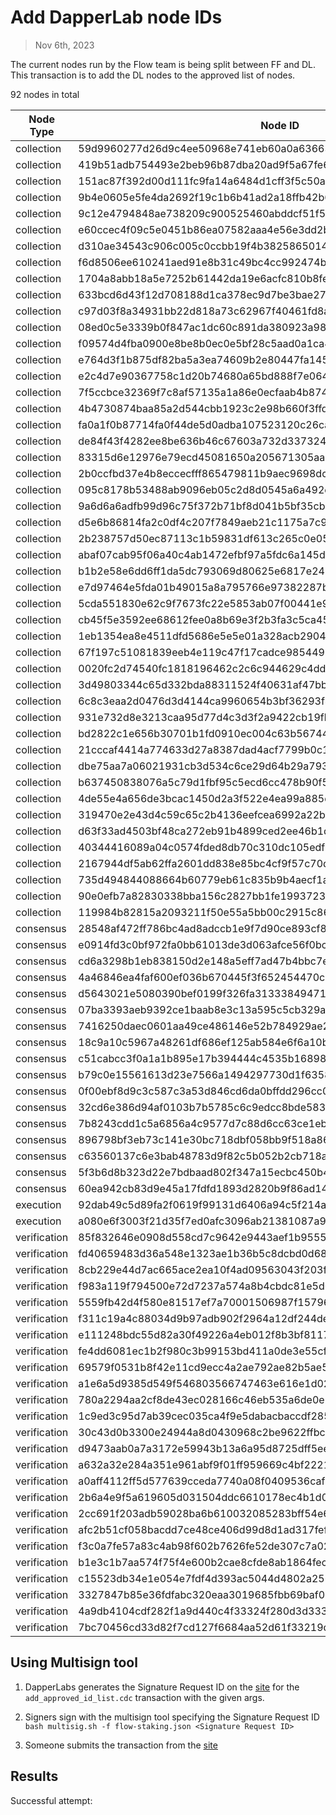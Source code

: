 # Add DapperLab node IDs

> Nov 6th, 2023 

The current nodes run by the Flow team is being split between FF and DL. This transaction is to add the DL nodes to the approved list of nodes.

92 nodes in total

Node Type | Node ID                                                         
--------- |-----------------------------------------------------------------|
collection| 59d9960277d26d9c4ee50968e741eb60a0a63663bcbbcd6ab9e4b176bc2ba19b 
collection| 419b51adb754493e2beb96b87dba20ad9f5a67fe6f0f63c54a7e990791407aeb 
collection| 151ac87f392d00d111fc9fa14a6484d1cff3f5c50a5b684e156e8b4828ab6ad9 
collection| 9b4e0605e5fe4da2692f19c1b6b41ad2a18ffb42b6363bd42cbb9b0f3deee170 
collection| 9c12e4794848ae738209c900525460abddcf51f5c75d8c39fcf438ac2aacb8e6 
collection| e60ccec4f09c5e0451b86ea07582aaa4e56e3dd2b22434bd8593a9992247f360 
collection| d310ae34543c906c005c0ccbb19f4b38258650144c427ccd0e796b777a1e700a 
collection| f6d8506ee610241aed91e8b31c49bc4cc992474bae3e360bafdc066adca3c005 
collection| 1704a8abb18a5e7252b61442da19e6acfc810b8fead4d3e7a69339082c8195e4 
collection| 633bcd6d43f12d708188d1ca378ec9d7be3bae27afd2e7b8938baa0b6d55effc 
collection| c97d03f8a34931bb22d818a73c62967f40461fd8ae17266d021f2c6e2784b0e7 
collection| 08ed0c5e3339b0f847ac1dc60c891da380923a98a1c3cb32bcaef6eaf5b5b3cf 
collection| f09574d4fba0900e8be8b0ec0e5bf28c5aad0a1ca4b54323dce3ce0b41fd968b 
collection| e764d3f1b875df82ba5a3ea74609b2e80447fa145986de2bf3b40a92d0b4a45d 
collection| e2c4d7e90367758c1d20b74680a65bd888f7e064b0f8caadb44d08f4729ec02a 
collection| 7f5ccbce32369f7c8af57135a1a86e0ecfaab4b87436507c41ffc171d6f8c149 
collection| 4b4730874baa85a2d544cbb1923c2e98b660f3ffd94cc20a7db6d98e9d9aa68c 
collection| fa0a1f0b87714fa0f44de5d0adba107523120c26ca9563ab86b9f5a3cd5676d8 
collection| de84f43f4282ee8be636b46c67603a732d337324ebcd02885b7bc871042920ed 
collection| 83315d6e12976e79ecd45081650a205671305aa83d892f85a14b6793b124139e 
collection| 2b0ccfbd37e4b8eccecfff865479811b9aec9698dc29c2d4374246f827afba29 
collection| 095c8178b53488ab9096eb05c2d8d0545a6a492e81449d36d32f6ac73e052a94 
collection| 9a6d6a6adfb99d96c75f372b71bf8d041b5bf35cba18a1ad25b3a04a45365dfe 
collection| d5e6b86814fa2c0df4c207f7849aeb21c1175a7c9fec40694b04030127d660b0 
collection| 2b238757d50ec87113c1b59831df613c265c0e056459ee1add8563a59672a809 
collection| abaf07cab95f06a40c4ab1472efbf97a5fdc6a145df00884fead078766d893d7 
collection| b1b2e58e6dd6ff1da5dc793069d80625e6817e248d723e684473034b4e2c0947 
collection| e7d97464e5fda01b49015a8a795766e97382287b87fb3582a65d07598f0d8f69 
collection| 5cda551830e62c9f7673fc22e5853ab07f00441e9757ace2360d340d523c86ae 
collection| cb45f5e3592ee68612fee0a8b69e3f2b3fa3c5ca45b1af2b6895e8f61a43487f 
collection| 1eb1354ea8e4511dfd5686e5e5e01a328acb2904de9a8f7f0f0408cdde1a5705 
collection| 67f197c51081839eeb4e119c47f17cadce98544958fd00aaefa9e252b299d0da 
collection| 0020fc2d74540fc1818196462c2c6c944629c4dd8d735be64335f5dd639a2913 
collection| 3d49803344c65d332bda88311524f40631af47bba6f75e6277e4e05a4078d9ef 
collection| 6c8c3eaa2d0476d3d4144ca9960654b3bf36293f4d1d3cf0e69f04269e7dad7e 
collection| 931e732d8e3213caa95d77d4c3d3f2a9422cb19fb5c3c2a1bc5afc2469ca14a4 
collection| bd2822c1e656b30701b1fd0910ec004c63b56744b41cb4bc489ddee7642b0009 
collection| 21cccaf4414a774633d27a8387dad4acf7799b0c15816e46780f2fae3fc115f3 
collection| dbe75aa7a06021931cb3d534c6ce29d64b29a79317b6ee95486c436925bdb1bc 
collection| b637450838076a5c79d1fbf95c5ecd6cc478b90f5aa81007d2a9340d0fab068a 
collection| 4de55e4a656de3bcac1450d2a3f522e4ea99a885d0eef0630a82372303e98b76 
collection| 319470e2e43d4c59c65c2b4136eefcea6992a22b7bce5dc35e29041fe4c2494e 
collection| d63f33ad4503bf48ca272eb91b4899ced2ee46b1d9573de128b0876236d57ebb 
collection| 40344416089a04c0574fded8db70c310dc105edf4dcee4651b10dd5205b966cc 
collection| 2167944df5ab62ffa2601dd838e85bc4cf9f57c70d4f0beee2ebf9d9966ef02a 
collection| 735d494844088664b60779eb61c835b9b4aecf1aa320a1910ecc140cf7ceebfc 
collection| 90e0efb7a82830338bba156c2827bb1fe1993723b1faa206e81b09b6842323e5 
collection| 119984b82815a2093211f50e55a5bb00c2915c86b13ebab97a4019865149a880 
consensus| 28548af472ff786bc4ad8adccb1e9f7d90ce893cf8567339b0baaac1314167a4 
consensus| e0914fd3c0bf972fa0bb61013de3d063afce56f0bcf548cea78dff000d9413ec 
consensus| cd6a3298b1eb838150d2e148a5eff7ad47b4bbc7e30c9a91dade84e02c332d1d 
consensus| 4a46846ea4faf600ef036b670445f3f652454470c2e8964c460a1b1fdc9781fb 
consensus| d5643021e5080390bef0199f326fa313338494719d064141ece47fde17fe2a5a 
consensus| 07ba3393aeb9392ce1baab8e3c13a595c5cb329a19dacf6508f568fc2d555a0a 
consensus| 7416250daec0601aa49ce486146e52b784929ae28b9179284c5a3a6ad18a7908 
consensus| 18c9a10c5967a48261df686ef125ab584e6f6a10b16da098524d5e8d7e505c49 
consensus| c51cabcc3f0a1a1b895e17b394444c4535b16898f809506b933b2b655d786571 
consensus| b79c0e15561613d23e7566a1494297730d1f635845f137935cbb32cf4731c40f 
consensus| 0f00ebf8d9c3c587c3a53d846cd6da0bffdd296cc0c9bb6121758f9cb0da1b84 
consensus| 32cd6e386d94af0103b7b5785c6c9edcc8bde5837918e43a50cc2f30b74a1ac1 
consensus| 7b8243cdd1c5a6856a4c9577d7c88d6cc63ce1eb3b7a426af75435b58fd1b75f 
consensus| 896798bf3eb73c141e30bc718dbf058bb9f518a8633459ddb06ad28aa5a4da5e 
consensus| c63560137c6e3bab48783d9f82c5b052b2cb718ae0c211a12763b7ec445b5b32 
consensus| 5f3b6d8b323d22e7bdbaad802f347a15ecbc450b4acda44fb380c5b45e15c9f6 
consensus| 60ea942cb83d9e45a17fdfd1893d2820b9f86ad14372f21ffa0ef05342c9981d
execution| 92dab49c5d89fa2f0619f99131d6406a94c5f214a198aafab41241322f9bf173 
execution| a080e6f3003f21d35f7ed0afc3096ab21381087a91992d7508f7be869c6edd32 
verification| 85f832646e0908d558cd7c9642e9443aef1b95556c578e86c9e16833ad06d137 
verification| fd40659483d36a548e1323ae1b36b5c8dcbd0d68b4b596ddff59811fd94ba6e3 
verification| 8cb229e44d7ac665ace2ea10f4ad09563043f203f4b12a235b355545842a4f2a 
verification| f983a119f794500e72d7237a574a8b4cbdc81e5d0319199cfe23f36df75d23e8 
verification| 5559fb42d4f580e81517ef7a70001506987f15796feb3c2087a19816ad024c61 
verification| f311c19a4c88034d9b97adb902f2964a12df244de46ae833ecab34ab87154301 
verification| e111248bdc55d82a30f49226a4eb012f8b3bf81176202a13ed73528c3a7fa363 
verification| fe4dd6081ec1b2f980c3b99153bd411a0de3e55cff3db12ed50d0cd98935a642 
verification| 69579f0531b8f42e11cd9ecc4a2ae792ae82b5ae54c38f455bab53ca6668dfcc 
verification| a1e6a5d9385d549f546803566747463e616e1d02ade2fcadba1b49c492ec8f29 
verification| 780a2294aa2cf8de43ec028166c46eb535a6de0e25a42f6e5a46a143d21fcf4a 
verification| 1c9ed3c95d7ab39cec035ca4f9e5dabacbaccdf2855783f2dca50acc7889c0b0 
verification| 30c43d0b3300e24944a8d0430968c2be9622ffbc8c251ab847566dfbb37a98e8 
verification| d9473aab0a7a3172e59943b13a6a95d8725dff5eebaca824a20f026183d7d2a7 
verification| a632a32e284a351e961abf9f01ff959669c4bf2221344a3fd3f489272b9cd317 
verification| a0aff4112ff5d577639cceda7740a08f0409536cafb2dd77442fe7bc64aa9a36 
verification| 2b6a4e9f5a619605d031504ddc6610178ec4b1d0b7b2525eb5ca79e83f5a6d78 
verification| 2cc691f203adb59028ba6b610032085283bff54e64a9bfabc286e0de02c49a12 
verification| afc2b51cf058bacdd7ce48ce406d99d8d1ad317fef83f18bd948fcce0d567cfd 
verification| f3c0a7fe57a83c4ab98f602b7626fe52de307c7a02ed80e1a3a6b576fa945644 
verification| b1e3c1b7aa574f75f4e600b2cae8cfde8ab1864fecb9ee53e3894af82e9c4e80 
verification| c15523db34e1e054e7fdf4d393ac5044d4802a256a0dc1a929625dd3dae15617 
verification| 3327847b85e36fdfabc320eaa3019685fbb69baf077fade7318b7b4be7e91dce 
verification| 4a9db4104cdf282f1a9d440c4f33324f280d3d33395ef95d45309baddfb14312 
verification| 7bc70456cd33d82f7cd127f6684aa52d61f33219d612bad96046db923e7a27db 


## Using Multisign tool

1. DapperLabs generates the Signature Request ID on the [site](https://flow-multisig-git-service-account-onflow.vercel.app/mainnet?type=serviceAccount&name=add_approved_id_list.cdc&param=%5B%20%20%20%20%20%7B%20%20%20%20%20%20%20%20%20%22type%22:%20%22Array%22,%20%20%20%20%20%20%20%20%20%22value%22:%20%5B%20%20%20%20%20%20%20%20%20%20%20%20%20%7B%20%20%20%20%20%20%20%20%20%20%20%20%20%20%20%20%20%22type%22:%20%22String%22,%20%20%20%20%20%20%20%20%20%20%20%20%20%20%20%20%20%22value%22:%20%2259d9960277d26d9c4ee50968e741eb60a0a63663bcbbcd6ab9e4b176bc2ba19b%22%20%20%20%20%20%20%20%20%20%20%20%20%20%7D,%20%20%20%20%20%20%20%20%20%20%20%20%20%7B%20%20%20%20%20%20%20%20%20%20%20%20%20%20%20%20%20%22type%22:%20%22String%22,%20%20%20%20%20%20%20%20%20%20%20%20%20%20%20%20%20%22value%22:%20%22419b51adb754493e2beb96b87dba20ad9f5a67fe6f0f63c54a7e990791407aeb%22%20%20%20%20%20%20%20%20%20%20%20%20%20%7D,%20%20%20%20%20%20%20%20%20%20%20%20%20%7B%20%20%20%20%20%20%20%20%20%20%20%20%20%20%20%20%20%22type%22:%20%22String%22,%20%20%20%20%20%20%20%20%20%20%20%20%20%20%20%20%20%22value%22:%20%22151ac87f392d00d111fc9fa14a6484d1cff3f5c50a5b684e156e8b4828ab6ad9%22%20%20%20%20%20%20%20%20%20%20%20%20%20%7D,%20%20%20%20%20%20%20%20%20%20%20%20%20%7B%20%20%20%20%20%20%20%20%20%20%20%20%20%20%20%20%20%22type%22:%20%22String%22,%20%20%20%20%20%20%20%20%20%20%20%20%20%20%20%20%20%22value%22:%20%229b4e0605e5fe4da2692f19c1b6b41ad2a18ffb42b6363bd42cbb9b0f3deee170%22%20%20%20%20%20%20%20%20%20%20%20%20%20%7D,%20%20%20%20%20%20%20%20%20%20%20%20%20%7B%20%20%20%20%20%20%20%20%20%20%20%20%20%20%20%20%20%22type%22:%20%22String%22,%20%20%20%20%20%20%20%20%20%20%20%20%20%20%20%20%20%22value%22:%20%229c12e4794848ae738209c900525460abddcf51f5c75d8c39fcf438ac2aacb8e6%22%20%20%20%20%20%20%20%20%20%20%20%20%20%7D,%20%20%20%20%20%20%20%20%20%20%20%20%20%7B%20%20%20%20%20%20%20%20%20%20%20%20%20%20%20%20%20%22type%22:%20%22String%22,%20%20%20%20%20%20%20%20%20%20%20%20%20%20%20%20%20%22value%22:%20%22e60ccec4f09c5e0451b86ea07582aaa4e56e3dd2b22434bd8593a9992247f360%22%20%20%20%20%20%20%20%20%20%20%20%20%20%7D,%20%20%20%20%20%20%20%20%20%20%20%20%20%7B%20%20%20%20%20%20%20%20%20%20%20%20%20%20%20%20%20%22type%22:%20%22String%22,%20%20%20%20%20%20%20%20%20%20%20%20%20%20%20%20%20%22value%22:%20%22d310ae34543c906c005c0ccbb19f4b38258650144c427ccd0e796b777a1e700a%22%20%20%20%20%20%20%20%20%20%20%20%20%20%7D,%20%20%20%20%20%20%20%20%20%20%20%20%20%7B%20%20%20%20%20%20%20%20%20%20%20%20%20%20%20%20%20%22type%22:%20%22String%22,%20%20%20%20%20%20%20%20%20%20%20%20%20%20%20%20%20%22value%22:%20%22f6d8506ee610241aed91e8b31c49bc4cc992474bae3e360bafdc066adca3c005%22%20%20%20%20%20%20%20%20%20%20%20%20%20%7D,%20%20%20%20%20%20%20%20%20%20%20%20%20%7B%20%20%20%20%20%20%20%20%20%20%20%20%20%20%20%20%20%22type%22:%20%22String%22,%20%20%20%20%20%20%20%20%20%20%20%20%20%20%20%20%20%22value%22:%20%221704a8abb18a5e7252b61442da19e6acfc810b8fead4d3e7a69339082c8195e4%22%20%20%20%20%20%20%20%20%20%20%20%20%20%7D,%20%20%20%20%20%20%20%20%20%20%20%20%20%7B%20%20%20%20%20%20%20%20%20%20%20%20%20%20%20%20%20%22type%22:%20%22String%22,%20%20%20%20%20%20%20%20%20%20%20%20%20%20%20%20%20%22value%22:%20%22633bcd6d43f12d708188d1ca378ec9d7be3bae27afd2e7b8938baa0b6d55effc%22%20%20%20%20%20%20%20%20%20%20%20%20%20%7D,%20%20%20%20%20%20%20%20%20%20%20%20%20%7B%20%20%20%20%20%20%20%20%20%20%20%20%20%20%20%20%20%22type%22:%20%22String%22,%20%20%20%20%20%20%20%20%20%20%20%20%20%20%20%20%20%22value%22:%20%22c97d03f8a34931bb22d818a73c62967f40461fd8ae17266d021f2c6e2784b0e7%22%20%20%20%20%20%20%20%20%20%20%20%20%20%7D,%20%20%20%20%20%20%20%20%20%20%20%20%20%7B%20%20%20%20%20%20%20%20%20%20%20%20%20%20%20%20%20%22type%22:%20%22String%22,%20%20%20%20%20%20%20%20%20%20%20%20%20%20%20%20%20%22value%22:%20%2208ed0c5e3339b0f847ac1dc60c891da380923a98a1c3cb32bcaef6eaf5b5b3cf%22%20%20%20%20%20%20%20%20%20%20%20%20%20%7D,%20%20%20%20%20%20%20%20%20%20%20%20%20%7B%20%20%20%20%20%20%20%20%20%20%20%20%20%20%20%20%20%22type%22:%20%22String%22,%20%20%20%20%20%20%20%20%20%20%20%20%20%20%20%20%20%22value%22:%20%22f09574d4fba0900e8be8b0ec0e5bf28c5aad0a1ca4b54323dce3ce0b41fd968b%22%20%20%20%20%20%20%20%20%20%20%20%20%20%7D,%20%20%20%20%20%20%20%20%20%20%20%20%20%7B%20%20%20%20%20%20%20%20%20%20%20%20%20%20%20%20%20%22type%22:%20%22String%22,%20%20%20%20%20%20%20%20%20%20%20%20%20%20%20%20%20%22value%22:%20%22e764d3f1b875df82ba5a3ea74609b2e80447fa145986de2bf3b40a92d0b4a45d%22%20%20%20%20%20%20%20%20%20%20%20%20%20%7D,%20%20%20%20%20%20%20%20%20%20%20%20%20%7B%20%20%20%20%20%20%20%20%20%20%20%20%20%20%20%20%20%22type%22:%20%22String%22,%20%20%20%20%20%20%20%20%20%20%20%20%20%20%20%20%20%22value%22:%20%22e2c4d7e90367758c1d20b74680a65bd888f7e064b0f8caadb44d08f4729ec02a%22%20%20%20%20%20%20%20%20%20%20%20%20%20%7D,%20%20%20%20%20%20%20%20%20%20%20%20%20%7B%20%20%20%20%20%20%20%20%20%20%20%20%20%20%20%20%20%22type%22:%20%22String%22,%20%20%20%20%20%20%20%20%20%20%20%20%20%20%20%20%20%22value%22:%20%227f5ccbce32369f7c8af57135a1a86e0ecfaab4b87436507c41ffc171d6f8c149%22%20%20%20%20%20%20%20%20%20%20%20%20%20%7D,%20%20%20%20%20%20%20%20%20%20%20%20%20%7B%20%20%20%20%20%20%20%20%20%20%20%20%20%20%20%20%20%22type%22:%20%22String%22,%20%20%20%20%20%20%20%20%20%20%20%20%20%20%20%20%20%22value%22:%20%224b4730874baa85a2d544cbb1923c2e98b660f3ffd94cc20a7db6d98e9d9aa68c%22%20%20%20%20%20%20%20%20%20%20%20%20%20%7D,%20%20%20%20%20%20%20%20%20%20%20%20%20%7B%20%20%20%20%20%20%20%20%20%20%20%20%20%20%20%20%20%22type%22:%20%22String%22,%20%20%20%20%20%20%20%20%20%20%20%20%20%20%20%20%20%22value%22:%20%22fa0a1f0b87714fa0f44de5d0adba107523120c26ca9563ab86b9f5a3cd5676d8%22%20%20%20%20%20%20%20%20%20%20%20%20%20%7D,%20%20%20%20%20%20%20%20%20%20%20%20%20%7B%20%20%20%20%20%20%20%20%20%20%20%20%20%20%20%20%20%22type%22:%20%22String%22,%20%20%20%20%20%20%20%20%20%20%20%20%20%20%20%20%20%22value%22:%20%22de84f43f4282ee8be636b46c67603a732d337324ebcd02885b7bc871042920ed%22%20%20%20%20%20%20%20%20%20%20%20%20%20%7D,%20%20%20%20%20%20%20%20%20%20%20%20%20%7B%20%20%20%20%20%20%20%20%20%20%20%20%20%20%20%20%20%22type%22:%20%22String%22,%20%20%20%20%20%20%20%20%20%20%20%20%20%20%20%20%20%22value%22:%20%2283315d6e12976e79ecd45081650a205671305aa83d892f85a14b6793b124139e%22%20%20%20%20%20%20%20%20%20%20%20%20%20%7D,%20%20%20%20%20%20%20%20%20%20%20%20%20%7B%20%20%20%20%20%20%20%20%20%20%20%20%20%20%20%20%20%22type%22:%20%22String%22,%20%20%20%20%20%20%20%20%20%20%20%20%20%20%20%20%20%22value%22:%20%222b0ccfbd37e4b8eccecfff865479811b9aec9698dc29c2d4374246f827afba29%22%20%20%20%20%20%20%20%20%20%20%20%20%20%7D,%20%20%20%20%20%20%20%20%20%20%20%20%20%7B%20%20%20%20%20%20%20%20%20%20%20%20%20%20%20%20%20%22type%22:%20%22String%22,%20%20%20%20%20%20%20%20%20%20%20%20%20%20%20%20%20%22value%22:%20%22095c8178b53488ab9096eb05c2d8d0545a6a492e81449d36d32f6ac73e052a94%22%20%20%20%20%20%20%20%20%20%20%20%20%20%7D,%20%20%20%20%20%20%20%20%20%20%20%20%20%7B%20%20%20%20%20%20%20%20%20%20%20%20%20%20%20%20%20%22type%22:%20%22String%22,%20%20%20%20%20%20%20%20%20%20%20%20%20%20%20%20%20%22value%22:%20%229a6d6a6adfb99d96c75f372b71bf8d041b5bf35cba18a1ad25b3a04a45365dfe%22%20%20%20%20%20%20%20%20%20%20%20%20%20%7D,%20%20%20%20%20%20%20%20%20%20%20%20%20%7B%20%20%20%20%20%20%20%20%20%20%20%20%20%20%20%20%20%22type%22:%20%22String%22,%20%20%20%20%20%20%20%20%20%20%20%20%20%20%20%20%20%22value%22:%20%22d5e6b86814fa2c0df4c207f7849aeb21c1175a7c9fec40694b04030127d660b0%22%20%20%20%20%20%20%20%20%20%20%20%20%20%7D,%20%20%20%20%20%20%20%20%20%20%20%20%20%7B%20%20%20%20%20%20%20%20%20%20%20%20%20%20%20%20%20%22type%22:%20%22String%22,%20%20%20%20%20%20%20%20%20%20%20%20%20%20%20%20%20%22value%22:%20%222b238757d50ec87113c1b59831df613c265c0e056459ee1add8563a59672a809%22%20%20%20%20%20%20%20%20%20%20%20%20%20%7D,%20%20%20%20%20%20%20%20%20%20%20%20%20%7B%20%20%20%20%20%20%20%20%20%20%20%20%20%20%20%20%20%22type%22:%20%22String%22,%20%20%20%20%20%20%20%20%20%20%20%20%20%20%20%20%20%22value%22:%20%22abaf07cab95f06a40c4ab1472efbf97a5fdc6a145df00884fead078766d893d7%22%20%20%20%20%20%20%20%20%20%20%20%20%20%7D,%20%20%20%20%20%20%20%20%20%20%20%20%20%7B%20%20%20%20%20%20%20%20%20%20%20%20%20%20%20%20%20%22type%22:%20%22String%22,%20%20%20%20%20%20%20%20%20%20%20%20%20%20%20%20%20%22value%22:%20%22b1b2e58e6dd6ff1da5dc793069d80625e6817e248d723e684473034b4e2c0947%22%20%20%20%20%20%20%20%20%20%20%20%20%20%7D,%20%20%20%20%20%20%20%20%20%20%20%20%20%7B%20%20%20%20%20%20%20%20%20%20%20%20%20%20%20%20%20%22type%22:%20%22String%22,%20%20%20%20%20%20%20%20%20%20%20%20%20%20%20%20%20%22value%22:%20%22e7d97464e5fda01b49015a8a795766e97382287b87fb3582a65d07598f0d8f69%22%20%20%20%20%20%20%20%20%20%20%20%20%20%7D,%20%20%20%20%20%20%20%20%20%20%20%20%20%7B%20%20%20%20%20%20%20%20%20%20%20%20%20%20%20%20%20%22type%22:%20%22String%22,%20%20%20%20%20%20%20%20%20%20%20%20%20%20%20%20%20%22value%22:%20%225cda551830e62c9f7673fc22e5853ab07f00441e9757ace2360d340d523c86ae%22%20%20%20%20%20%20%20%20%20%20%20%20%20%7D,%20%20%20%20%20%20%20%20%20%20%20%20%20%7B%20%20%20%20%20%20%20%20%20%20%20%20%20%20%20%20%20%22type%22:%20%22String%22,%20%20%20%20%20%20%20%20%20%20%20%20%20%20%20%20%20%22value%22:%20%22cb45f5e3592ee68612fee0a8b69e3f2b3fa3c5ca45b1af2b6895e8f61a43487f%22%20%20%20%20%20%20%20%20%20%20%20%20%20%7D,%20%20%20%20%20%20%20%20%20%20%20%20%20%7B%20%20%20%20%20%20%20%20%20%20%20%20%20%20%20%20%20%22type%22:%20%22String%22,%20%20%20%20%20%20%20%20%20%20%20%20%20%20%20%20%20%22value%22:%20%221eb1354ea8e4511dfd5686e5e5e01a328acb2904de9a8f7f0f0408cdde1a5705%22%20%20%20%20%20%20%20%20%20%20%20%20%20%7D,%20%20%20%20%20%20%20%20%20%20%20%20%20%7B%20%20%20%20%20%20%20%20%20%20%20%20%20%20%20%20%20%22type%22:%20%22String%22,%20%20%20%20%20%20%20%20%20%20%20%20%20%20%20%20%20%22value%22:%20%2267f197c51081839eeb4e119c47f17cadce98544958fd00aaefa9e252b299d0da%22%20%20%20%20%20%20%20%20%20%20%20%20%20%7D,%20%20%20%20%20%20%20%20%20%20%20%20%20%7B%20%20%20%20%20%20%20%20%20%20%20%20%20%20%20%20%20%22type%22:%20%22String%22,%20%20%20%20%20%20%20%20%20%20%20%20%20%20%20%20%20%22value%22:%20%220020fc2d74540fc1818196462c2c6c944629c4dd8d735be64335f5dd639a2913%22%20%20%20%20%20%20%20%20%20%20%20%20%20%7D,%20%20%20%20%20%20%20%20%20%20%20%20%20%7B%20%20%20%20%20%20%20%20%20%20%20%20%20%20%20%20%20%22type%22:%20%22String%22,%20%20%20%20%20%20%20%20%20%20%20%20%20%20%20%20%20%22value%22:%20%223d49803344c65d332bda88311524f40631af47bba6f75e6277e4e05a4078d9ef%22%20%20%20%20%20%20%20%20%20%20%20%20%20%7D,%20%20%20%20%20%20%20%20%20%20%20%20%20%7B%20%20%20%20%20%20%20%20%20%20%20%20%20%20%20%20%20%22type%22:%20%22String%22,%20%20%20%20%20%20%20%20%20%20%20%20%20%20%20%20%20%22value%22:%20%226c8c3eaa2d0476d3d4144ca9960654b3bf36293f4d1d3cf0e69f04269e7dad7e%22%20%20%20%20%20%20%20%20%20%20%20%20%20%7D,%20%20%20%20%20%20%20%20%20%20%20%20%20%7B%20%20%20%20%20%20%20%20%20%20%20%20%20%20%20%20%20%22type%22:%20%22String%22,%20%20%20%20%20%20%20%20%20%20%20%20%20%20%20%20%20%22value%22:%20%22931e732d8e3213caa95d77d4c3d3f2a9422cb19fb5c3c2a1bc5afc2469ca14a4%22%20%20%20%20%20%20%20%20%20%20%20%20%20%7D,%20%20%20%20%20%20%20%20%20%20%20%20%20%7B%20%20%20%20%20%20%20%20%20%20%20%20%20%20%20%20%20%22type%22:%20%22String%22,%20%20%20%20%20%20%20%20%20%20%20%20%20%20%20%20%20%22value%22:%20%22bd2822c1e656b30701b1fd0910ec004c63b56744b41cb4bc489ddee7642b0009%22%20%20%20%20%20%20%20%20%20%20%20%20%20%7D,%20%20%20%20%20%20%20%20%20%20%20%20%20%7B%20%20%20%20%20%20%20%20%20%20%20%20%20%20%20%20%20%22type%22:%20%22String%22,%20%20%20%20%20%20%20%20%20%20%20%20%20%20%20%20%20%22value%22:%20%2221cccaf4414a774633d27a8387dad4acf7799b0c15816e46780f2fae3fc115f3%22%20%20%20%20%20%20%20%20%20%20%20%20%20%7D,%20%20%20%20%20%20%20%20%20%20%20%20%20%7B%20%20%20%20%20%20%20%20%20%20%20%20%20%20%20%20%20%22type%22:%20%22String%22,%20%20%20%20%20%20%20%20%20%20%20%20%20%20%20%20%20%22value%22:%20%22dbe75aa7a06021931cb3d534c6ce29d64b29a79317b6ee95486c436925bdb1bc%22%20%20%20%20%20%20%20%20%20%20%20%20%20%7D,%20%20%20%20%20%20%20%20%20%20%20%20%20%7B%20%20%20%20%20%20%20%20%20%20%20%20%20%20%20%20%20%22type%22:%20%22String%22,%20%20%20%20%20%20%20%20%20%20%20%20%20%20%20%20%20%22value%22:%20%22b637450838076a5c79d1fbf95c5ecd6cc478b90f5aa81007d2a9340d0fab068a%22%20%20%20%20%20%20%20%20%20%20%20%20%20%7D,%20%20%20%20%20%20%20%20%20%20%20%20%20%7B%20%20%20%20%20%20%20%20%20%20%20%20%20%20%20%20%20%22type%22:%20%22String%22,%20%20%20%20%20%20%20%20%20%20%20%20%20%20%20%20%20%22value%22:%20%224de55e4a656de3bcac1450d2a3f522e4ea99a885d0eef0630a82372303e98b76%22%20%20%20%20%20%20%20%20%20%20%20%20%20%7D,%20%20%20%20%20%20%20%20%20%20%20%20%20%7B%20%20%20%20%20%20%20%20%20%20%20%20%20%20%20%20%20%22type%22:%20%22String%22,%20%20%20%20%20%20%20%20%20%20%20%20%20%20%20%20%20%22value%22:%20%22319470e2e43d4c59c65c2b4136eefcea6992a22b7bce5dc35e29041fe4c2494e%22%20%20%20%20%20%20%20%20%20%20%20%20%20%7D,%20%20%20%20%20%20%20%20%20%20%20%20%20%7B%20%20%20%20%20%20%20%20%20%20%20%20%20%20%20%20%20%22type%22:%20%22String%22,%20%20%20%20%20%20%20%20%20%20%20%20%20%20%20%20%20%22value%22:%20%22d63f33ad4503bf48ca272eb91b4899ced2ee46b1d9573de128b0876236d57ebb%22%20%20%20%20%20%20%20%20%20%20%20%20%20%7D,%20%20%20%20%20%20%20%20%20%20%20%20%20%7B%20%20%20%20%20%20%20%20%20%20%20%20%20%20%20%20%20%22type%22:%20%22String%22,%20%20%20%20%20%20%20%20%20%20%20%20%20%20%20%20%20%22value%22:%20%2240344416089a04c0574fded8db70c310dc105edf4dcee4651b10dd5205b966cc%22%20%20%20%20%20%20%20%20%20%20%20%20%20%7D,%20%20%20%20%20%20%20%20%20%20%20%20%20%7B%20%20%20%20%20%20%20%20%20%20%20%20%20%20%20%20%20%22type%22:%20%22String%22,%20%20%20%20%20%20%20%20%20%20%20%20%20%20%20%20%20%22value%22:%20%222167944df5ab62ffa2601dd838e85bc4cf9f57c70d4f0beee2ebf9d9966ef02a%22%20%20%20%20%20%20%20%20%20%20%20%20%20%7D,%20%20%20%20%20%20%20%20%20%20%20%20%20%7B%20%20%20%20%20%20%20%20%20%20%20%20%20%20%20%20%20%22type%22:%20%22String%22,%20%20%20%20%20%20%20%20%20%20%20%20%20%20%20%20%20%22value%22:%20%22735d494844088664b60779eb61c835b9b4aecf1aa320a1910ecc140cf7ceebfc%22%20%20%20%20%20%20%20%20%20%20%20%20%20%7D,%20%20%20%20%20%20%20%20%20%20%20%20%20%7B%20%20%20%20%20%20%20%20%20%20%20%20%20%20%20%20%20%22type%22:%20%22String%22,%20%20%20%20%20%20%20%20%20%20%20%20%20%20%20%20%20%22value%22:%20%2290e0efb7a82830338bba156c2827bb1fe1993723b1faa206e81b09b6842323e5%22%20%20%20%20%20%20%20%20%20%20%20%20%20%7D,%20%20%20%20%20%20%20%20%20%20%20%20%20%7B%20%20%20%20%20%20%20%20%20%20%20%20%20%20%20%20%20%22type%22:%20%22String%22,%20%20%20%20%20%20%20%20%20%20%20%20%20%20%20%20%20%22value%22:%20%22119984b82815a2093211f50e55a5bb00c2915c86b13ebab97a4019865149a880%22%20%20%20%20%20%20%20%20%20%20%20%20%20%7D,%20%20%20%20%20%20%20%20%20%20%20%20%20%7B%20%20%20%20%20%20%20%20%20%20%20%20%20%20%20%20%20%22type%22:%20%22String%22,%20%20%20%20%20%20%20%20%20%20%20%20%20%20%20%20%20%22value%22:%20%2228548af472ff786bc4ad8adccb1e9f7d90ce893cf8567339b0baaac1314167a4%22%20%20%20%20%20%20%20%20%20%20%20%20%20%7D,%20%20%20%20%20%20%20%20%20%20%20%20%20%7B%20%20%20%20%20%20%20%20%20%20%20%20%20%20%20%20%20%22type%22:%20%22String%22,%20%20%20%20%20%20%20%20%20%20%20%20%20%20%20%20%20%22value%22:%20%22e0914fd3c0bf972fa0bb61013de3d063afce56f0bcf548cea78dff000d9413ec%22%20%20%20%20%20%20%20%20%20%20%20%20%20%7D,%20%20%20%20%20%20%20%20%20%20%20%20%20%7B%20%20%20%20%20%20%20%20%20%20%20%20%20%20%20%20%20%22type%22:%20%22String%22,%20%20%20%20%20%20%20%20%20%20%20%20%20%20%20%20%20%22value%22:%20%22cd6a3298b1eb838150d2e148a5eff7ad47b4bbc7e30c9a91dade84e02c332d1d%22%20%20%20%20%20%20%20%20%20%20%20%20%20%7D,%20%20%20%20%20%20%20%20%20%20%20%20%20%7B%20%20%20%20%20%20%20%20%20%20%20%20%20%20%20%20%20%22type%22:%20%22String%22,%20%20%20%20%20%20%20%20%20%20%20%20%20%20%20%20%20%22value%22:%20%224a46846ea4faf600ef036b670445f3f652454470c2e8964c460a1b1fdc9781fb%22%20%20%20%20%20%20%20%20%20%20%20%20%20%7D,%20%20%20%20%20%20%20%20%20%20%20%20%20%7B%20%20%20%20%20%20%20%20%20%20%20%20%20%20%20%20%20%22type%22:%20%22String%22,%20%20%20%20%20%20%20%20%20%20%20%20%20%20%20%20%20%22value%22:%20%22d5643021e5080390bef0199f326fa313338494719d064141ece47fde17fe2a5a%22%20%20%20%20%20%20%20%20%20%20%20%20%20%7D,%20%20%20%20%20%20%20%20%20%20%20%20%20%7B%20%20%20%20%20%20%20%20%20%20%20%20%20%20%20%20%20%22type%22:%20%22String%22,%20%20%20%20%20%20%20%20%20%20%20%20%20%20%20%20%20%22value%22:%20%2207ba3393aeb9392ce1baab8e3c13a595c5cb329a19dacf6508f568fc2d555a0a%22%20%20%20%20%20%20%20%20%20%20%20%20%20%7D,%20%20%20%20%20%20%20%20%20%20%20%20%20%7B%20%20%20%20%20%20%20%20%20%20%20%20%20%20%20%20%20%22type%22:%20%22String%22,%20%20%20%20%20%20%20%20%20%20%20%20%20%20%20%20%20%22value%22:%20%227416250daec0601aa49ce486146e52b784929ae28b9179284c5a3a6ad18a7908%22%20%20%20%20%20%20%20%20%20%20%20%20%20%7D,%20%20%20%20%20%20%20%20%20%20%20%20%20%7B%20%20%20%20%20%20%20%20%20%20%20%20%20%20%20%20%20%22type%22:%20%22String%22,%20%20%20%20%20%20%20%20%20%20%20%20%20%20%20%20%20%22value%22:%20%2218c9a10c5967a48261df686ef125ab584e6f6a10b16da098524d5e8d7e505c49%22%20%20%20%20%20%20%20%20%20%20%20%20%20%7D,%20%20%20%20%20%20%20%20%20%20%20%20%20%7B%20%20%20%20%20%20%20%20%20%20%20%20%20%20%20%20%20%22type%22:%20%22String%22,%20%20%20%20%20%20%20%20%20%20%20%20%20%20%20%20%20%22value%22:%20%22c51cabcc3f0a1a1b895e17b394444c4535b16898f809506b933b2b655d786571%22%20%20%20%20%20%20%20%20%20%20%20%20%20%7D,%20%20%20%20%20%20%20%20%20%20%20%20%20%7B%20%20%20%20%20%20%20%20%20%20%20%20%20%20%20%20%20%22type%22:%20%22String%22,%20%20%20%20%20%20%20%20%20%20%20%20%20%20%20%20%20%22value%22:%20%22b79c0e15561613d23e7566a1494297730d1f635845f137935cbb32cf4731c40f%22%20%20%20%20%20%20%20%20%20%20%20%20%20%7D,%20%20%20%20%20%20%20%20%20%20%20%20%20%7B%20%20%20%20%20%20%20%20%20%20%20%20%20%20%20%20%20%22type%22:%20%22String%22,%20%20%20%20%20%20%20%20%20%20%20%20%20%20%20%20%20%22value%22:%20%220f00ebf8d9c3c587c3a53d846cd6da0bffdd296cc0c9bb6121758f9cb0da1b84%22%20%20%20%20%20%20%20%20%20%20%20%20%20%7D,%20%20%20%20%20%20%20%20%20%20%20%20%20%7B%20%20%20%20%20%20%20%20%20%20%20%20%20%20%20%20%20%22type%22:%20%22String%22,%20%20%20%20%20%20%20%20%20%20%20%20%20%20%20%20%20%22value%22:%20%2232cd6e386d94af0103b7b5785c6c9edcc8bde5837918e43a50cc2f30b74a1ac1%22%20%20%20%20%20%20%20%20%20%20%20%20%20%7D,%20%20%20%20%20%20%20%20%20%20%20%20%20%7B%20%20%20%20%20%20%20%20%20%20%20%20%20%20%20%20%20%22type%22:%20%22String%22,%20%20%20%20%20%20%20%20%20%20%20%20%20%20%20%20%20%22value%22:%20%227b8243cdd1c5a6856a4c9577d7c88d6cc63ce1eb3b7a426af75435b58fd1b75f%22%20%20%20%20%20%20%20%20%20%20%20%20%20%7D,%20%20%20%20%20%20%20%20%20%20%20%20%20%7B%20%20%20%20%20%20%20%20%20%20%20%20%20%20%20%20%20%22type%22:%20%22String%22,%20%20%20%20%20%20%20%20%20%20%20%20%20%20%20%20%20%22value%22:%20%22896798bf3eb73c141e30bc718dbf058bb9f518a8633459ddb06ad28aa5a4da5e%22%20%20%20%20%20%20%20%20%20%20%20%20%20%7D,%20%20%20%20%20%20%20%20%20%20%20%20%20%7B%20%20%20%20%20%20%20%20%20%20%20%20%20%20%20%20%20%22type%22:%20%22String%22,%20%20%20%20%20%20%20%20%20%20%20%20%20%20%20%20%20%22value%22:%20%22c63560137c6e3bab48783d9f82c5b052b2cb718ae0c211a12763b7ec445b5b32%22%20%20%20%20%20%20%20%20%20%20%20%20%20%7D,%20%20%20%20%20%20%20%20%20%20%20%20%20%7B%20%20%20%20%20%20%20%20%20%20%20%20%20%20%20%20%20%22type%22:%20%22String%22,%20%20%20%20%20%20%20%20%20%20%20%20%20%20%20%20%20%22value%22:%20%225f3b6d8b323d22e7bdbaad802f347a15ecbc450b4acda44fb380c5b45e15c9f6%22%20%20%20%20%20%20%20%20%20%20%20%20%20%7D,%20%20%20%20%20%20%20%20%20%20%20%20%20%7B%20%20%20%20%20%20%20%20%20%20%20%20%20%20%20%20%20%22type%22:%20%22String%22,%20%20%20%20%20%20%20%20%20%20%20%20%20%20%20%20%20%22value%22:%20%2260ea942cb83d9e45a17fdfd1893d2820b9f86ad14372f21ffa0ef05342c9981d%22%20%20%20%20%20%20%20%20%20%20%20%20%20%7D,%20%20%20%20%20%20%20%20%20%20%20%20%20%7B%20%20%20%20%20%20%20%20%20%20%20%20%20%20%20%20%20%22type%22:%20%22String%22,%20%20%20%20%20%20%20%20%20%20%20%20%20%20%20%20%20%22value%22:%20%2292dab49c5d89fa2f0619f99131d6406a94c5f214a198aafab41241322f9bf173%22%20%20%20%20%20%20%20%20%20%20%20%20%20%7D,%20%20%20%20%20%20%20%20%20%20%20%20%20%7B%20%20%20%20%20%20%20%20%20%20%20%20%20%20%20%20%20%22type%22:%20%22String%22,%20%20%20%20%20%20%20%20%20%20%20%20%20%20%20%20%20%22value%22:%20%22a080e6f3003f21d35f7ed0afc3096ab21381087a91992d7508f7be869c6edd32%22%20%20%20%20%20%20%20%20%20%20%20%20%20%7D,%20%20%20%20%20%20%20%20%20%20%20%20%20%7B%20%20%20%20%20%20%20%20%20%20%20%20%20%20%20%20%20%22type%22:%20%22String%22,%20%20%20%20%20%20%20%20%20%20%20%20%20%20%20%20%20%22value%22:%20%2285f832646e0908d558cd7c9642e9443aef1b95556c578e86c9e16833ad06d137%22%20%20%20%20%20%20%20%20%20%20%20%20%20%7D,%20%20%20%20%20%20%20%20%20%20%20%20%20%7B%20%20%20%20%20%20%20%20%20%20%20%20%20%20%20%20%20%22type%22:%20%22String%22,%20%20%20%20%20%20%20%20%20%20%20%20%20%20%20%20%20%22value%22:%20%22fd40659483d36a548e1323ae1b36b5c8dcbd0d68b4b596ddff59811fd94ba6e3%22%20%20%20%20%20%20%20%20%20%20%20%20%20%7D,%20%20%20%20%20%20%20%20%20%20%20%20%20%7B%20%20%20%20%20%20%20%20%20%20%20%20%20%20%20%20%20%22type%22:%20%22String%22,%20%20%20%20%20%20%20%20%20%20%20%20%20%20%20%20%20%22value%22:%20%228cb229e44d7ac665ace2ea10f4ad09563043f203f4b12a235b355545842a4f2a%22%20%20%20%20%20%20%20%20%20%20%20%20%20%7D,%20%20%20%20%20%20%20%20%20%20%20%20%20%7B%20%20%20%20%20%20%20%20%20%20%20%20%20%20%20%20%20%22type%22:%20%22String%22,%20%20%20%20%20%20%20%20%20%20%20%20%20%20%20%20%20%22value%22:%20%22f983a119f794500e72d7237a574a8b4cbdc81e5d0319199cfe23f36df75d23e8%22%20%20%20%20%20%20%20%20%20%20%20%20%20%7D,%20%20%20%20%20%20%20%20%20%20%20%20%20%7B%20%20%20%20%20%20%20%20%20%20%20%20%20%20%20%20%20%22type%22:%20%22String%22,%20%20%20%20%20%20%20%20%20%20%20%20%20%20%20%20%20%22value%22:%20%225559fb42d4f580e81517ef7a70001506987f15796feb3c2087a19816ad024c61%22%20%20%20%20%20%20%20%20%20%20%20%20%20%7D,%20%20%20%20%20%20%20%20%20%20%20%20%20%7B%20%20%20%20%20%20%20%20%20%20%20%20%20%20%20%20%20%22type%22:%20%22String%22,%20%20%20%20%20%20%20%20%20%20%20%20%20%20%20%20%20%22value%22:%20%22f311c19a4c88034d9b97adb902f2964a12df244de46ae833ecab34ab87154301%22%20%20%20%20%20%20%20%20%20%20%20%20%20%7D,%20%20%20%20%20%20%20%20%20%20%20%20%20%7B%20%20%20%20%20%20%20%20%20%20%20%20%20%20%20%20%20%22type%22:%20%22String%22,%20%20%20%20%20%20%20%20%20%20%20%20%20%20%20%20%20%22value%22:%20%22e111248bdc55d82a30f49226a4eb012f8b3bf81176202a13ed73528c3a7fa363%22%20%20%20%20%20%20%20%20%20%20%20%20%20%7D,%20%20%20%20%20%20%20%20%20%20%20%20%20%7B%20%20%20%20%20%20%20%20%20%20%20%20%20%20%20%20%20%22type%22:%20%22String%22,%20%20%20%20%20%20%20%20%20%20%20%20%20%20%20%20%20%22value%22:%20%22fe4dd6081ec1b2f980c3b99153bd411a0de3e55cff3db12ed50d0cd98935a642%22%20%20%20%20%20%20%20%20%20%20%20%20%20%7D,%20%20%20%20%20%20%20%20%20%20%20%20%20%7B%20%20%20%20%20%20%20%20%20%20%20%20%20%20%20%20%20%22type%22:%20%22String%22,%20%20%20%20%20%20%20%20%20%20%20%20%20%20%20%20%20%22value%22:%20%2269579f0531b8f42e11cd9ecc4a2ae792ae82b5ae54c38f455bab53ca6668dfcc%22%20%20%20%20%20%20%20%20%20%20%20%20%20%7D,%20%20%20%20%20%20%20%20%20%20%20%20%20%7B%20%20%20%20%20%20%20%20%20%20%20%20%20%20%20%20%20%22type%22:%20%22String%22,%20%20%20%20%20%20%20%20%20%20%20%20%20%20%20%20%20%22value%22:%20%22a1e6a5d9385d549f546803566747463e616e1d02ade2fcadba1b49c492ec8f29%22%20%20%20%20%20%20%20%20%20%20%20%20%20%7D,%20%20%20%20%20%20%20%20%20%20%20%20%20%7B%20%20%20%20%20%20%20%20%20%20%20%20%20%20%20%20%20%22type%22:%20%22String%22,%20%20%20%20%20%20%20%20%20%20%20%20%20%20%20%20%20%22value%22:%20%22780a2294aa2cf8de43ec028166c46eb535a6de0e25a42f6e5a46a143d21fcf4a%22%20%20%20%20%20%20%20%20%20%20%20%20%20%7D,%20%20%20%20%20%20%20%20%20%20%20%20%20%7B%20%20%20%20%20%20%20%20%20%20%20%20%20%20%20%20%20%22type%22:%20%22String%22,%20%20%20%20%20%20%20%20%20%20%20%20%20%20%20%20%20%22value%22:%20%221c9ed3c95d7ab39cec035ca4f9e5dabacbaccdf2855783f2dca50acc7889c0b0%22%20%20%20%20%20%20%20%20%20%20%20%20%20%7D,%20%20%20%20%20%20%20%20%20%20%20%20%20%7B%20%20%20%20%20%20%20%20%20%20%20%20%20%20%20%20%20%22type%22:%20%22String%22,%20%20%20%20%20%20%20%20%20%20%20%20%20%20%20%20%20%22value%22:%20%2230c43d0b3300e24944a8d0430968c2be9622ffbc8c251ab847566dfbb37a98e8%22%20%20%20%20%20%20%20%20%20%20%20%20%20%7D,%20%20%20%20%20%20%20%20%20%20%20%20%20%7B%20%20%20%20%20%20%20%20%20%20%20%20%20%20%20%20%20%22type%22:%20%22String%22,%20%20%20%20%20%20%20%20%20%20%20%20%20%20%20%20%20%22value%22:%20%22d9473aab0a7a3172e59943b13a6a95d8725dff5eebaca824a20f026183d7d2a7%22%20%20%20%20%20%20%20%20%20%20%20%20%20%7D,%20%20%20%20%20%20%20%20%20%20%20%20%20%7B%20%20%20%20%20%20%20%20%20%20%20%20%20%20%20%20%20%22type%22:%20%22String%22,%20%20%20%20%20%20%20%20%20%20%20%20%20%20%20%20%20%22value%22:%20%22a632a32e284a351e961abf9f01ff959669c4bf2221344a3fd3f489272b9cd317%22%20%20%20%20%20%20%20%20%20%20%20%20%20%7D,%20%20%20%20%20%20%20%20%20%20%20%20%20%7B%20%20%20%20%20%20%20%20%20%20%20%20%20%20%20%20%20%22type%22:%20%22String%22,%20%20%20%20%20%20%20%20%20%20%20%20%20%20%20%20%20%22value%22:%20%22a0aff4112ff5d577639cceda7740a08f0409536cafb2dd77442fe7bc64aa9a36%22%20%20%20%20%20%20%20%20%20%20%20%20%20%7D,%20%20%20%20%20%20%20%20%20%20%20%20%20%7B%20%20%20%20%20%20%20%20%20%20%20%20%20%20%20%20%20%22type%22:%20%22String%22,%20%20%20%20%20%20%20%20%20%20%20%20%20%20%20%20%20%22value%22:%20%222b6a4e9f5a619605d031504ddc6610178ec4b1d0b7b2525eb5ca79e83f5a6d78%22%20%20%20%20%20%20%20%20%20%20%20%20%20%7D,%20%20%20%20%20%20%20%20%20%20%20%20%20%7B%20%20%20%20%20%20%20%20%20%20%20%20%20%20%20%20%20%22type%22:%20%22String%22,%20%20%20%20%20%20%20%20%20%20%20%20%20%20%20%20%20%22value%22:%20%222cc691f203adb59028ba6b610032085283bff54e64a9bfabc286e0de02c49a12%22%20%20%20%20%20%20%20%20%20%20%20%20%20%7D,%20%20%20%20%20%20%20%20%20%20%20%20%20%7B%20%20%20%20%20%20%20%20%20%20%20%20%20%20%20%20%20%22type%22:%20%22String%22,%20%20%20%20%20%20%20%20%20%20%20%20%20%20%20%20%20%22value%22:%20%22afc2b51cf058bacdd7ce48ce406d99d8d1ad317fef83f18bd948fcce0d567cfd%22%20%20%20%20%20%20%20%20%20%20%20%20%20%7D,%20%20%20%20%20%20%20%20%20%20%20%20%20%7B%20%20%20%20%20%20%20%20%20%20%20%20%20%20%20%20%20%22type%22:%20%22String%22,%20%20%20%20%20%20%20%20%20%20%20%20%20%20%20%20%20%22value%22:%20%22f3c0a7fe57a83c4ab98f602b7626fe52de307c7a02ed80e1a3a6b576fa945644%22%20%20%20%20%20%20%20%20%20%20%20%20%20%7D,%20%20%20%20%20%20%20%20%20%20%20%20%20%7B%20%20%20%20%20%20%20%20%20%20%20%20%20%20%20%20%20%22type%22:%20%22String%22,%20%20%20%20%20%20%20%20%20%20%20%20%20%20%20%20%20%22value%22:%20%22b1e3c1b7aa574f75f4e600b2cae8cfde8ab1864fecb9ee53e3894af82e9c4e80%22%20%20%20%20%20%20%20%20%20%20%20%20%20%7D,%20%20%20%20%20%20%20%20%20%20%20%20%20%7B%20%20%20%20%20%20%20%20%20%20%20%20%20%20%20%20%20%22type%22:%20%22String%22,%20%20%20%20%20%20%20%20%20%20%20%20%20%20%20%20%20%22value%22:%20%22c15523db34e1e054e7fdf4d393ac5044d4802a256a0dc1a929625dd3dae15617%22%20%20%20%20%20%20%20%20%20%20%20%20%20%7D,%20%20%20%20%20%20%20%20%20%20%20%20%20%7B%20%20%20%20%20%20%20%20%20%20%20%20%20%20%20%20%20%22type%22:%20%22String%22,%20%20%20%20%20%20%20%20%20%20%20%20%20%20%20%20%20%22value%22:%20%223327847b85e36fdfabc320eaa3019685fbb69baf077fade7318b7b4be7e91dce%22%20%20%20%20%20%20%20%20%20%20%20%20%20%7D,%20%20%20%20%20%20%20%20%20%20%20%20%20%7B%20%20%20%20%20%20%20%20%20%20%20%20%20%20%20%20%20%22type%22:%20%22String%22,%20%20%20%20%20%20%20%20%20%20%20%20%20%20%20%20%20%22value%22:%20%224a9db4104cdf282f1a9d440c4f33324f280d3d33395ef95d45309baddfb14312%22%20%20%20%20%20%20%20%20%20%20%20%20%20%7D,%20%20%20%20%20%20%20%20%20%20%20%20%20%7B%20%20%20%20%20%20%20%20%20%20%20%20%20%20%20%20%20%22type%22:%20%22String%22,%20%20%20%20%20%20%20%20%20%20%20%20%20%20%20%20%20%22value%22:%20%227bc70456cd33d82f7cd127f6684aa52d61f33219d612bad96046db923e7a27db%22%20%20%20%20%20%20%20%20%20%20%20%20%20%7D%20%20%20%20%20%20%20%20%20%5D%20%20%20%20%20%7D%20%5D&acct=0x8624b52f9ddcd04a&limit=9999) for the `add_approved_id_list.cdc` transaction with the given args.

2. Signers sign with the multisign tool specifying the Signature Request ID
   `bash multisig.sh -f flow-staking.json <Signature Request ID>`

3. Someone submits the transaction from the [site](https://flow-multisig-git-service-account-onflow.vercel.app/mainnet)


## Results


Successful attempt: 
